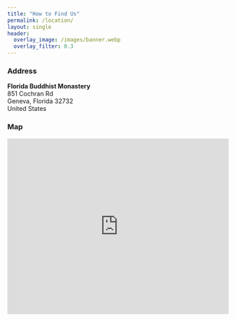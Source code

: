 ```yaml
---
title: "How to Find Us"
permalink: /location/
layout: single
header:
  overlay_image: /images/banner.webp
  overlay_filter: 0.3
---
```


### Address

**Florida Buddhist Monastery**  
851 Cochran Rd  
Geneva, Florida 32732  
United States  

### Map

<iframe
  src="https://www.google.com/maps?q=851+Cochran+Rd,+Geneva,+FL+32732&output=embed"
  width="100%"
  height="400"
  style="border:0;"
  allowfullscreen=""
  loading="lazy">
</iframe>

